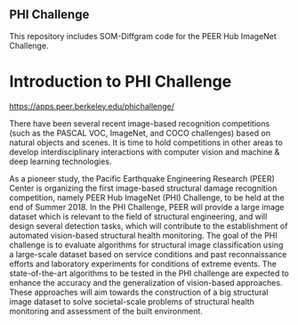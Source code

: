 ## PHI Challenge

This repository includes SOM-Diffgram code for the PEER Hub ImageNet Challenge.

# Introduction to PHI Challenge
https://apps.peer.berkeley.edu/phichallenge/

There have been several recent image-based recognition competitions (such as the PASCAL VOC, ImageNet, and COCO challenges) based on natural objects and scenes. It is time to hold competitions in other areas to develop interdisciplinary interactions with computer vision and machine & deep learning technologies.

As a pioneer study, the Pacific Earthquake Engineering Research (PEER) Center is organizing the first image-based structural damage recognition competition, namely PEER Hub ImageNet (PHI) Challenge, to be held at the end of Summer 2018. In the PHI Challenge, PEER will provide a large image dataset which is relevant to the field of structural engineering, and will design several detection tasks, which will contribute to the establishment of automated vision-based structural health monitoring. The goal of the PHI challenge is to evaluate algorithms for structural image classification using a large-scale dataset based on service conditions and past reconnaissance efforts and laboratory experiments for conditions of extreme events. The state-of-the-art algorithms to be tested in the PHI challenge are expected to enhance the accuracy and the generalization of vision-based approaches. These approaches will aim towards the construction of a big structural image dataset to solve societal-scale problems of structural health monitoring and assessment of the built environment.
